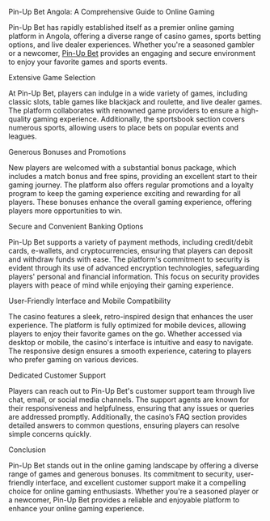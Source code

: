 Pin-Up Bet Angola: A Comprehensive Guide to Online Gaming

Pin-Up Bet has rapidly established itself as a premier online gaming platform in Angola, offering a diverse range of casino games, sports betting options, and live dealer experiences. Whether you're a seasoned gambler or a newcomer, <a href=https://pinup-bet.ao/>Pin-Up Bet</a> provides an engaging and secure environment to enjoy your favorite games and sports events.

Extensive Game Selection

At Pin-Up Bet, players can indulge in a wide variety of games, including classic slots, table games like blackjack and roulette, and live dealer games. The platform collaborates with renowned game providers to ensure a high-quality gaming experience. Additionally, the sportsbook section covers numerous sports, allowing users to place bets on popular events and leagues.

Generous Bonuses and Promotions

New players are welcomed with a substantial bonus package, which includes a match bonus and free spins, providing an excellent start to their gaming journey. The platform also offers regular promotions and a loyalty program to keep the gaming experience exciting and rewarding for all players. These bonuses enhance the overall gaming experience, offering players more opportunities to win.

Secure and Convenient Banking Options

Pin-Up Bet supports a variety of payment methods, including credit/debit cards, e-wallets, and cryptocurrencies, ensuring that players can deposit and withdraw funds with ease. The platform's commitment to security is evident through its use of advanced encryption technologies, safeguarding players' personal and financial information. This focus on security provides players with peace of mind while enjoying their gaming experience.

User-Friendly Interface and Mobile Compatibility

The casino features a sleek, retro-inspired design that enhances the user experience. The platform is fully optimized for mobile devices, allowing players to enjoy their favorite games on the go. Whether accessed via desktop or mobile, the casino's interface is intuitive and easy to navigate. The responsive design ensures a smooth experience, catering to players who prefer gaming on various devices.

Dedicated Customer Support

Players can reach out to Pin-Up Bet's customer support team through live chat, email, or social media channels. The support agents are known for their responsiveness and helpfulness, ensuring that any issues or queries are addressed promptly. Additionally, the casino’s FAQ section provides detailed answers to common questions, ensuring players can resolve simple concerns quickly.

Conclusion

Pin-Up Bet stands out in the online gaming landscape by offering a diverse range of games and generous bonuses. Its commitment to security, user-friendly interface, and excellent customer support make it a compelling choice for online gaming enthusiasts. Whether you're a seasoned player or a newcomer, Pin-Up Bet provides a reliable and enjoyable platform to enhance your online gaming experience.
